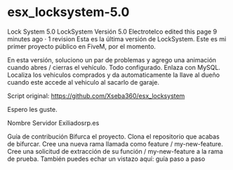 # esx_locksystem-5.0
Lock System 5.0
LockSystem Versión 5.0
Electrotelco edited this page 9 minutes ago · 1 revision
Esta es la última versión de LockSystem. Este es mi primer proyecto público en FiveM, por el momento.

En esta versión, soluciono un par de problemas y agrego una animación cuando abres / cierras el vehículo. Todo configurado. Enlaza con MySQL. Localiza los vehiculos comprados y da automaticamente la llave al dueño cuando este accede al vehiculo al sacarlo de garaje.

Script original: https://github.com/Xseba360/esx_locksystem

Espero les guste.

Nombre Servidor Exiliadosrp.es

Guía de contribución Bifurca el proyecto. Clona el repositorio que acabas de bifurcar. Cree una nueva rama llamada como feature / my-new-feature. Cree una solicitud de extracción de su función / my-new-feature a la rama de prueba. También puedes echar un vistazo aquí: guía paso a paso
